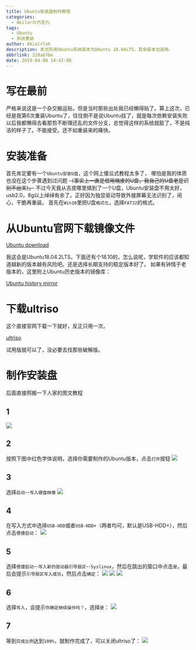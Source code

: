 ```yaml
---
title: Ubuntu安装盘制作教程
categories:
  - Akilarの巧克力
tags:
  - Ubuntu
  - 系统重装
author: Akialrlxh
description: 本文所用Ubuntu系统版本为Ubuntu 18.04LTS，其余版本也适用。
abbrlink: 328a67be
date: 2019-04-08 14:42:00
---
```

# 写在最前
<div class="note info"><p>严格来说这是一个杂交搬运贴，但是当时那些出处我已经懒得贴了。算上这次，已经是我第6次重装Ubuntu了，往往倒不是说Ubuntu挂了，就是每次依赖安装失败以后我都懒得去看那剪不断理还乱的文件分支，总觉得这样的系统就脏了，不是纯洁的样子了。不能接受。还不如重装来的痛快。</p></div>



# 安装准备
<div class="note default no-icon"><p>

首先肯定要有一个`Ubuntu安装U盘`，这个网上傻瓜式教程太多了，
哪怕是我的体质也没在这个步骤遇到过问题
~~（事实上一直是借用楠皮的U盘，我自己的U盘老是识别不出来）。~~
不过今天我从吉皮哪里搞到了一个U盘，Ubuntu安装盘不用太好，
usb2.0，8g以上绰绰有余了。正好因为独显驱动导致外接屏幕无法识别了，闹心，干脆再重装。
首先在`Win10`里把U盘`格式化`，选择`FAT32`的格式。</p></div>



# 从Ubuntu官网下载镜像文件

<div class="note primary"><p>

[Ubuntu download](https://www.ubuntu.com/download/desktop)</p></div>


<div class="note default no-icon"><p>我这会是Ubuntu18.04.2LTS，下面还有个18.10的，怎么说呢，学软件的应该都知道越新的版本越有风险吧。还是选择长期支持的稳定版本好了。
  如果有钟情于老版本的，这里附上Ubuntu历史版本的镜像库：</p></div>



 <div class="note primary"><p>

 [Ubuntu history mirror](http://mirrors.melbourne.co.uk/ubuntu-releases/)</p></div>



# 下载ultriso
<div class="note default no-icon"><p>这个直接官网下载一下就好，反正只用一次。</p></div>

<div class="note primary"><p>

[ultriso](https://cn.ultraiso.net/xiazai.html)</p></div>

<div class="note default no-icon"><p>试用版就可以了，没必要去找那些破解版。</p></div>






# 制作安装盘

<div class="note default no-icon"><p>后面直接照搬一下人家的图文教程</p></div>

## 1
<div class="note default"><p>

![](http://akilar-1259097125.cos.ap-shanghai.myqcloud.com/ubuntu18-04LTS%E5%AE%89%E8%A3%85%E7%9B%98%E5%88%B6%E4%BD%9C%E6%95%99%E7%A8%8B/20190612071928636.png)

</p></div>


## 2
<div class="note default"><p>

按照下图中红色字体说明，选择你需要制作的Ubuntu版本，点击`打开`按钮
![](http://akilar-1259097125.cos.ap-shanghai.myqcloud.com/ubuntu18-04LTS%E5%AE%89%E8%A3%85%E7%9B%98%E5%88%B6%E4%BD%9C%E6%95%99%E7%A8%8B/20190612072049787.png)
</p></div>

## 3
<div class="note default"><p>

选择`启动`--`写入硬盘映像`
![](http://akilar-1259097125.cos.ap-shanghai.myqcloud.com/ubuntu18-04LTS%E5%AE%89%E8%A3%85%E7%9B%98%E5%88%B6%E4%BD%9C%E6%95%99%E7%A8%8B/20190612072019938.png)</p></div>

## 4
<div class="note default"><p>

在写入方式中选择`USB-HDD`或者`USB-HDD+`（两者均可，默认是USB-HDD+），然后点击`便捷启动`：
![](http://akilar-1259097125.cos.ap-shanghai.myqcloud.com/ubuntu18-04LTS%E5%AE%89%E8%A3%85%E7%9B%98%E5%88%B6%E4%BD%9C%E6%95%99%E7%A8%8B/20190612072115995.png)</p></div>

## 5
<div class="note primary"><p>

选择`便捷启动`--`写入新的驱动器引导扇区`--`Syslinux`，然后在跳出的窗口中点击`是`，最后会提示`引导扇区写入成功`，然后点击`确定`：
![](http://akilar-1259097125.cos.ap-shanghai.myqcloud.com/ubuntu18-04LTS%E5%AE%89%E8%A3%85%E7%9B%98%E5%88%B6%E4%BD%9C%E6%95%99%E7%A8%8B/20190612072149401.png)
![](http://akilar-1259097125.cos.ap-shanghai.myqcloud.com/ubuntu18-04LTS%E5%AE%89%E8%A3%85%E7%9B%98%E5%88%B6%E4%BD%9C%E6%95%99%E7%A8%8B/20190612072206677.png)
![](http://akilar-1259097125.cos.ap-shanghai.myqcloud.com/ubuntu18-04LTS%E5%AE%89%E8%A3%85%E7%9B%98%E5%88%B6%E4%BD%9C%E6%95%99%E7%A8%8B/20190612072222507.png)</p></div>


## 6
<div class="note warning"><p>

选择`写入`，会提示`你确定继续操作吗？`，选择`是`：
![](http://akilar-1259097125.cos.ap-shanghai.myqcloud.com/ubuntu18-04LTS%E5%AE%89%E8%A3%85%E7%9B%98%E5%88%B6%E4%BD%9C%E6%95%99%E7%A8%8B/20190612072240039.png)</p></div>

## 7
<div class="note success"><p>

等到`完成比例`达到`100%`，就制作完成了，可以关闭ultriso了：
![](http://akilar-1259097125.cos.ap-shanghai.myqcloud.com/ubuntu18-04LTS%E5%AE%89%E8%A3%85%E7%9B%98%E5%88%B6%E4%BD%9C%E6%95%99%E7%A8%8B/20190612072256306.png)</p></div>
